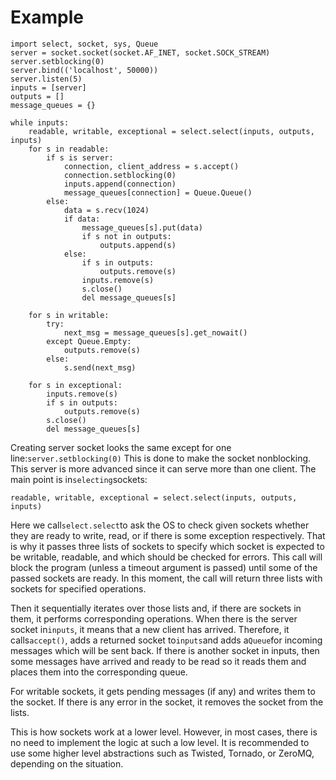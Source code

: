 # Example

```text
import select, socket, sys, Queue
server = socket.socket(socket.AF_INET, socket.SOCK_STREAM)
server.setblocking(0)
server.bind(('localhost', 50000))
server.listen(5)
inputs = [server]
outputs = []
message_queues = {}

while inputs:
    readable, writable, exceptional = select.select(inputs, outputs, inputs)
    for s in readable:
        if s is server:
            connection, client_address = s.accept()
            connection.setblocking(0)
            inputs.append(connection)
            message_queues[connection] = Queue.Queue()
        else:
            data = s.recv(1024)
            if data:
                message_queues[s].put(data)
                if s not in outputs:
                    outputs.append(s)
            else:
                if s in outputs:
                    outputs.remove(s)
                inputs.remove(s)
                s.close()
                del message_queues[s]

    for s in writable:
        try:
            next_msg = message_queues[s].get_nowait()
        except Queue.Empty:
            outputs.remove(s)
        else:
            s.send(next_msg)

    for s in exceptional:
        inputs.remove(s)
        if s in outputs:
            outputs.remove(s)
        s.close()
        del message_queues[s]
```

Creating server socket looks the same except for one line:`server.setblocking(0)` This is done to make the socket nonblocking. This server is more advanced since it can serve more than one client. The main point is in`selecting`sockets:

```text
readable, writable, exceptional = select.select(inputs, outputs, inputs)
```

Here we call`select.select`to ask the OS to check given sockets whether they are ready to write, read, or if there is some exception respectively. That is why it passes three lists of sockets to specify which socket is expected to be writable, readable, and which should be checked for errors. This call will block the program \(unless a timeout argument is passed\) until some of the passed sockets are ready. In this moment, the call will return three lists with sockets for specified operations.

Then it sequentially iterates over those lists and, if there are sockets in them, it performs corresponding operations. When there is the server socket in`inputs`, it means that a new client has arrived. Therefore, it calls`accept()`, adds a returned socket to`inputs`and adds a`Queue`for incoming messages which will be sent back. If there is another socket in inputs, then some messages have arrived and ready to be read so it reads them and places them into the corresponding queue.

For writable sockets, it gets pending messages \(if any\) and writes them to the socket. If there is any error in the socket, it removes the socket from the lists.

This is how sockets work at a lower level. However, in most cases, there is no need to implement the logic at such a low level. It is recommended to use some higher level abstractions such as Twisted, Tornado, or ZeroMQ, depending on the situation.

